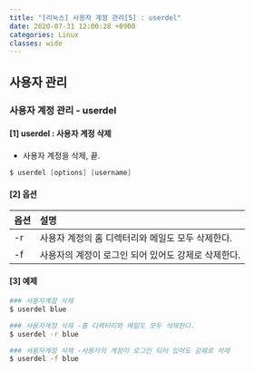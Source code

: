 ```yaml
---
title: "[리눅스] 사용자 계정 관리[5] : userdel"
date: 2020-07-31 12:00:28 +0900
categories: Linux
classes: wide
---
```


## 사용자 관리 

### 사용자 계정 관리 - userdel

#### [1] userdel : 사용자 계정 삭제
- 사용자 계정을 삭제, 끝.

```s
$ userdel [options] [username]
```

#### [2] 옵션

|옵션            |설명                                |
|:--------------|:-----------------------------------|
|-r|사용자 계정의 홈 디렉터리와 메일도 모두 삭제한다.|
|-f|사용자의 계정이 로그인 되어 있어도 강제로 삭제한다.|


#### [3] 예제
```bash
### 사용자계정 삭제
$ userdel blue

### 사용자계정 삭제 -홈 디렉터리와 메일도 모두 삭제한다.
$ userdel -r blue

### 사용자계정 삭제 -사용자의 계정이 로그인 되어 있어도 강제로 삭제
$ userdel -f blue
```